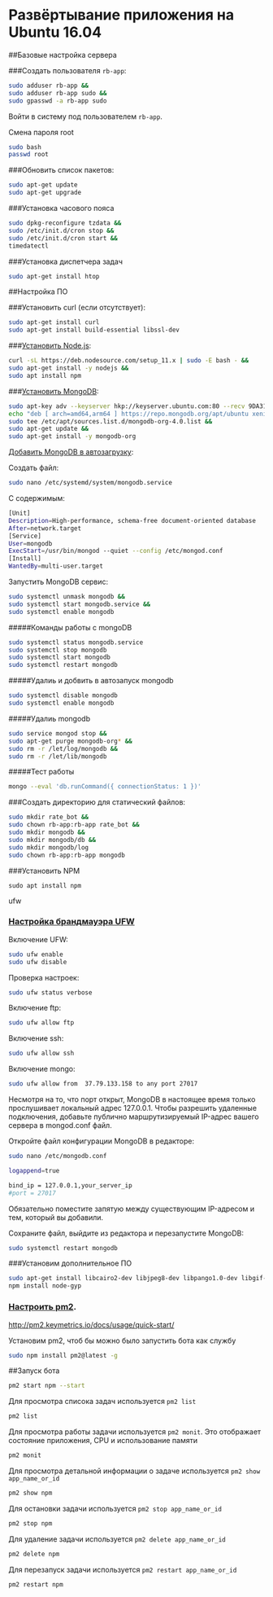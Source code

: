 # Развёртывание приложения на Ubuntu 16.04

##Базовые настройка сервера

###Создать пользователя `rb-app`:
```bash
sudo adduser rb-app &&
sudo adduser rb-app sudo &&
sudo gpasswd -a rb-app sudo
```
Войти в систему под пользователем `rb-app`.

Смена пароля root
```bash
sudo bash
passwd root
```

###Обновить список пакетов:
```bash
sudo apt-get update 
sudo apt-get upgrade
```

###Установка часового пояса
```bash
sudo dpkg-reconfigure tzdata &&
sudo /etc/init.d/cron stop &&
sudo /etc/init.d/cron start &&
timedatectl
```

###Установка диспетчера задач
```bash
sudo apt-get install htop
```

##Настройка ПО

###Установить curl (если отсутствует):
```bash
sudo apt-get install curl
sudo apt-get install build-essential libssl-dev
```

###[Установить Node.js](https://github.com/nodesource/distributions):
```bash
curl -sL https://deb.nodesource.com/setup_11.x | sudo -E bash - &&
sudo apt-get install -y nodejs &&
sudo apt install npm 

```

###[Установить MongoDB](https://docs.mongodb.com/master/tutorial/install-mongodb-on-ubuntu/):
```bash
sudo apt-key adv --keyserver hkp://keyserver.ubuntu.com:80 --recv 9DA31620334BD75D9DCB49F368818C72E52529D4 &&
echo "deb [ arch=amd64,arm64 ] https://repo.mongodb.org/apt/ubuntu xenial/mongodb-org/4.0 multiverse" |
sudo tee /etc/apt/sources.list.d/mongodb-org-4.0.list &&
sudo apt-get update &&
sudo apt-get install -y mongodb-org
```
[Добавить MongoDB в автозагрузку](https://www.8host.com/blog/ustanovka-mongodb-v-ubuntu-16-04/):

Создать файл:
```bash
sudo nano /etc/systemd/system/mongodb.service
```

С содержимым:
```bash
[Unit]
Description=High-performance, schema-free document-oriented database
After=network.target
[Service]
User=mongodb
ExecStart=/usr/bin/mongod --quiet --config /etc/mongod.conf
[Install]
WantedBy=multi-user.target
```

Запустить MongoDB сервис:
```bash
sudo systemctl unmask mongodb &&
sudo systemctl start mongodb.service &&
sudo systemctl enable mongodb
```

#####Команды работы с mongoDB
```bash
sudo systemctl status mongodb.service
sudo systemctl stop mongodb
sudo systemctl start mongodb
sudo systemctl restart mongodb
```

#####Удалиь и добвить в автозапуск mongodb
```bash
sudo systemctl disable mongodb
sudo systemctl enable mongodb
```

#####Удалиь  mongodb
```bash
sudo service mongod stop &&
sudo apt-get purge mongodb-org* &&
sudo rm -r /let/log/mongodb &&
sudo rm -r /let/lib/mongodb
```

#####Тест работы
```bash
mongo --eval 'db.runCommand({ connectionStatus: 1 })'
```

###Создать директорию для статический файлов:
```bash
sudo mkdir rate_bot &&
sudo chown rb-app:rb-app rate_bot &&
sudo mkdir mongodb &&
sudo mkdir mongodb/db &&
sudo mkdir mongodb/log
sudo chown rb-app:rb-app mongodb
```

###Установить NPM 

```
sudo apt install npm 
```
ufw 
### [Настройка брандмауэра UFW](https://www.8host.com/blog/nastrojka-brandmauera-ufw-na-servere-ubuntu-18-04/)

Включение UFW:
```bash
sudo ufw enable
sudo ufw disable
```

Проверка настроек:
```bash
sudo ufw status verbose
```

Включение ftp:
```bash
sudo ufw allow ftp
```

Включение ssh:
```bash
sudo ufw allow ssh
```

Включение mongo:
```bash
sudo ufw allow from  37.79.133.158 to any port 27017
```

Несмотря на то, что порт открыт, MongoDB в настоящее время только прослушивает локальный адрес 127.0.0.1. Чтобы разрешить удаленные подключения, добавьте публично маршрутизируемый IP-адрес вашего сервера в mongod.conf файл.

Откройте файл конфигурации MongoDB в редакторе:
```bash
sudo nano /etc/mongodb.conf
```

```bash
logappend=true

bind_ip = 127.0.0.1,your_server_ip
#port = 27017
```
Oбязательно поместите запятую между существующим IP-адресом и тем, который вы добавили.

Сохраните файл, выйдите из редактора и перезапустите MongoDB:
```bash
sudo systemctl restart mongodb
```

###Установим дополнительное ПО
```bash
sudo apt-get install libcairo2-dev libjpeg8-dev libpango1.0-dev libgif-dev build-essential g++ &&
npm install node-gyp
```

### [Настроить pm2](https://www.digitalocean.com/community/tutorials/how-to-set-up-a-node-js-application-for-production-on-ubuntu-18-04).

http://pm2.keymetrics.io/docs/usage/quick-start/

Установим pm2, чтоб бы можно было запустить бота как службу
```bash
sudo npm install pm2@latest -g
```

##Запуск бота
```bash
pm2 start npm --start
```

Для просмотра списока задач используется `pm2 list`
```bash
pm2 list
```
 
Для просмотра работы задачи используется `pm2 monit`. Это отображает состояние приложения, CPU и использование памяти
```bash
pm2 monit
```

Для просмотра детальной информации о задаче используется `pm2 show app_name_or_id`
```bash
pm2 show npm
```

Для остановки задачи используется `pm2 stop app_name_or_id`
```bash
pm2 stop npm
```

Для удаление задачи используется `pm2 delete app_name_or_id`
```bash
pm2 delete npm
```

Для перезапуск задачи используется `pm2 restart app_name_or_id`
```bash
pm2 restart npm
```